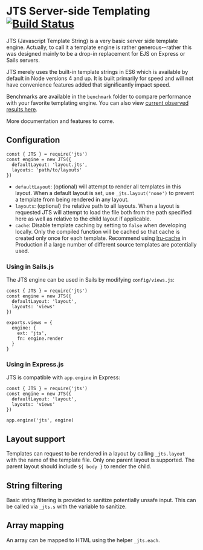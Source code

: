 # JTS Server-side Templating [![Build Status](https://github.com/Ignigena/jts/actions/workflows/test.yml/badge.svg)](https://github.com/Ignigena/jts/actions/workflows/test.yml)

JTS (Javascript Template String) is a very basic server side template engine.
Actually, to call it a template engine is rather generous--rather this was
designed mainly to be a drop-in replacement for EJS on Express or Sails servers.

JTS merely uses the built-in template strings in ES6 which is available by
default in Node versions 4 and up. It is built primarily for speed and will not
have convenience features added that significantly impact speed.

Benchmarks are available in the `benchmark` folder to compare performance with
your favorite templating engine. You can also view [current observed results
here](./benchmark/README.md).

More documentation and features to come.

## Configuration

```
const { JTS } = require('jts')
const engine = new JTS({
  defaultLayout: 'layout.jts',
  layouts: 'path/to/layouts'
})
```

* `defaultLayout`: (optional) will attempt to render all templates in this
  layout. When a default layout is set, use `_jts.layout('none')` to prevent a
  template from being rendered in any layout.
* `layouts`: (optional) the relative path to all layouts. When a layout is
  requested JTS will attempt to load the file both from the path specified here
  as well as relative to the child layout if applicable.
* `cache`: Disable template caching by setting to `false` when developing locally.
  Only the compiled function will be cached so that cache is created only once
  for each template. Recommend using [lru-cache](https://www.npmjs.com/package/lru-cache)
  in Production if a large number of different source templates are potentially used.

### Using in Sails.js

The JTS engine can be used in Sails by modifying `config/views.js`:

```
const { JTS } = require('jts')
const engine = new JTS({
  defaultLayout: 'layout',
  layouts: 'views'
})

exports.views = {
  engine: {
    ext: 'jts',
    fn: engine.render
  }
}
```

### Using in Express.js

JTS is compatible with `app.engine` in Express:

```
const { JTS } = require('jts')
const engine = new JTS({
  defaultLayout: 'layout',
  layouts: 'views'
})

app.engine('jts', engine)
```

## Layout support

Templates can request to be rendered in a layout by calling `_jts.layout` with
the name of the template file. Only one parent layout is supported. The parent
layout should include `${ body }` to render the child.

## String filtering

Basic string filtering is provided to sanitize potentially unsafe input. This
can be called via `_jts.s` with the variable to sanitize.

## Array mapping

An array can be mapped to HTML using the helper `_jts.each`.
